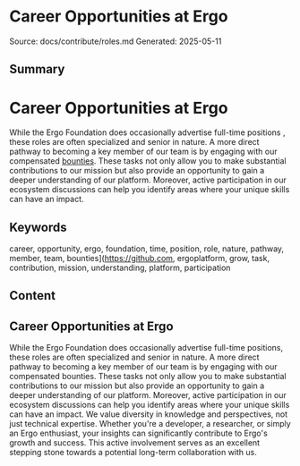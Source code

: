 # Career Opportunities at Ergo
Source: docs/contribute/roles.md
Generated: 2025-05-11

## Summary
# Career Opportunities at Ergo

While the Ergo Foundation does occasionally advertise full-time positions , these roles are often specialized and senior in nature. A more direct pathway to becoming a key member of our team is by engaging with our compensated [bounties](https://github.com/ergoplatform/grow-ergo/). These tasks not only allow you to make substantial contributions to our mission but also provide an opportunity to gain a deeper understanding of our platform. Moreover, active participation in our ecosystem discussions can help you identify areas where your unique skills can have an impact.

## Keywords
career, opportunity, ergo, foundation, time, position, role, nature, pathway, member, team, bounties](https://github.com, ergoplatform, grow, task, contribution, mission, understanding, platform, participation

## Content
## Career Opportunities at Ergo
While the Ergo Foundation does occasionally advertise full-time positions, these roles are often specialized and senior in nature. A more direct pathway to becoming a key member of our team is by engaging with our compensated bounties. These tasks not only allow you to make substantial contributions to our mission but also provide an opportunity to gain a deeper understanding of our platform.
Moreover, active participation in our ecosystem discussions can help you identify areas where your unique skills can have an impact. We value diversity in knowledge and perspectives, not just technical expertise. Whether you're a developer, a researcher, or simply an Ergo enthusiast, your insights can significantly contribute to Ergo's growth and success. This active involvement serves as an excellent stepping stone towards a potential long-term collaboration with us.
